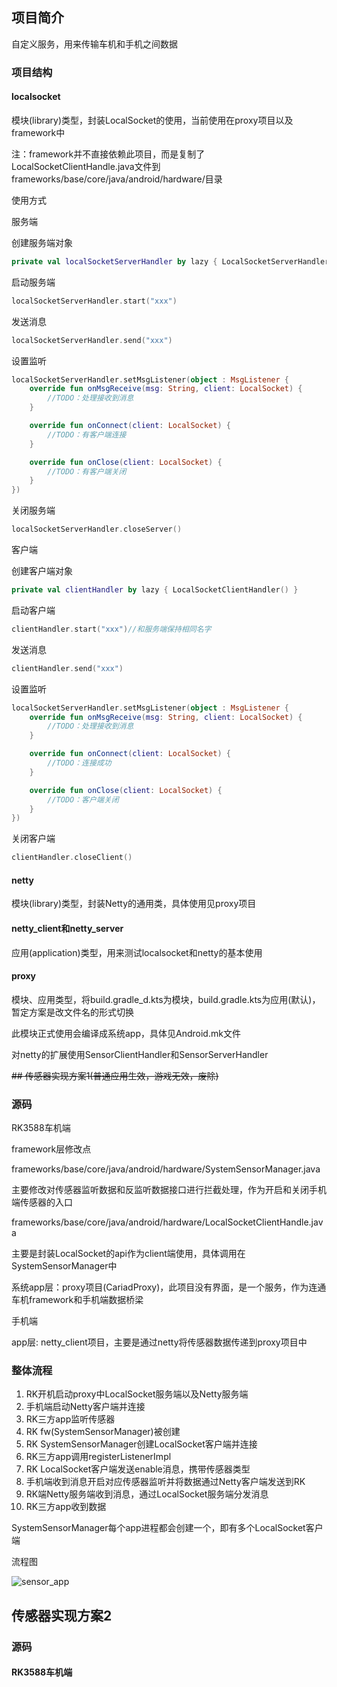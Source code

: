 ## 项目简介
自定义服务，用来传输车机和手机之间数据

### 项目结构

#### localsocket

模块(library)类型，封装LocalSocket的使用，当前使用在proxy项目以及framework中

注：framework并不直接依赖此项目，而是复制了LocalSocketClientHandle.java文件到frameworks/base/core/java/android/hardware/目录

使用方式

服务端

创建服务端对象
```kotlin
private val localSocketServerHandler by lazy { LocalSocketServerHandler() }
```
启动服务端
```kotlin
localSocketServerHandler.start("xxx")
```
发送消息
```kotlin
localSocketServerHandler.send("xxx")
```
设置监听
```kotlin
localSocketServerHandler.setMsgListener(object : MsgListener {
    override fun onMsgReceive(msg: String, client: LocalSocket) {
        //TODO：处理接收到消息
    }

    override fun onConnect(client: LocalSocket) {
        //TODO：有客户端连接
    }

    override fun onClose(client: LocalSocket) {
        //TODO：有客户端关闭
    }
})
```
关闭服务端
```kotlin
localSocketServerHandler.closeServer()
```
客户端

创建客户端对象
```kotlin
private val clientHandler by lazy { LocalSocketClientHandler() }
```
启动客户端
```kotlin
clientHandler.start("xxx")//和服务端保持相同名字
```
发送消息
```kotlin
clientHandler.send("xxx")
```
设置监听
```kotlin
localSocketServerHandler.setMsgListener(object : MsgListener {
    override fun onMsgReceive(msg: String, client: LocalSocket) {
        //TODO：处理接收到消息
    }

    override fun onConnect(client: LocalSocket) {
        //TODO：连接成功
    }

    override fun onClose(client: LocalSocket) {
        //TODO：客户端关闭
    }
})
```
关闭客户端
```kotlin
clientHandler.closeClient()
```

#### netty
模块(library)类型，封装Netty的通用类，具体使用见proxy项目

#### netty_client和netty_server
应用(application)类型，用来测试localsocket和netty的基本使用

#### proxy
模块、应用类型，将build.gradle_d.kts为模块，build.gradle.kts为应用(默认)，暂定方案是改文件名的形式切换

此模块正式使用会编译成系统app，具体见Android.mk文件

对netty的扩展使用SensorClientHandler和SensorServerHandler

~~## 传感器实现方案1(普通应用生效，游戏无效，废除)~~
### 源码
RK3588车机端

framework层修改点

frameworks/base/core/java/android/hardware/SystemSensorManager.java

主要修改对传感器监听数据和反监听数据接口进行拦截处理，作为开启和关闭手机端传感器的入口

frameworks/base/core/java/android/hardware/LocalSocketClientHandle.java

主要是封装LocalSocket的api作为client端使用，具体调用在SystemSensorManager中

系统app层：proxy项目(CariadProxy)，此项目没有界面，是一个服务，作为连通车机framework和手机端数据桥梁

手机端

app层: netty_client项目，主要是通过netty将传感器数据传递到proxy项目中

### 整体流程
1. RK开机启动proxy中LocalSocket服务端以及Netty服务端
2. 手机端启动Netty客户端并连接
3. RK三方app监听传感器
4. RK fw(SystemSensorManager)被创建
5. RK SystemSensorManager创建LocalSocket客户端并连接
6. RK三方app调用registerListenerImpl
7. RK LocalSocket客户端发送enable消息，携带传感器类型
8. 手机端收到消息开启对应传感器监听并将数据通过Netty客户端发送到RK
9. RK端Netty服务端收到消息，通过LocalSocket服务端分发消息
10. RK三方app收到数据

SystemSensorManager每个app进程都会创建一个，即有多个LocalSocket客户端

流程图

![sensor_app](./img/sensor_app.png)

## 传感器实现方案2
### 源码
#### RK3588车机端

